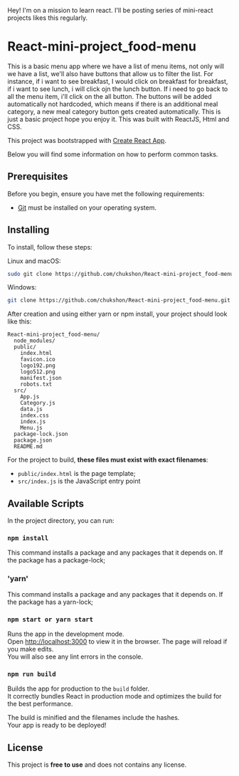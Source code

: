Hey! I'm on a mission to learn react. I'll be posting series of mini-react projects likes this regularly.

# React-mini-project_food-menu
This is a basic menu app where we have a list of menu items, not only will we have a list, we'll also have buttons that allow us to filter the list. For instance, if i want to see breakfast, I would click on breakfast for breakfast, if i want to see lunch, i will click ojn the lunch button. If i need to go back to all the menu item, i'll click on the all button. The buttons will be added automatically not hardcoded, which means if there is an additional meal category, a new meal category button gets created automatically. This is just a basic project hope you enjoy it. This was built with ReactJS, Html and CSS. 

This project was bootstrapped with [Create React App](https://github.com/facebookincubator/create-react-app).

Below you will find some information on how to perform common tasks.<br>


## Prerequisites

Before you begin, ensure you have met the following requirements:

* [Git](https://git-scm.com/downloads "Download Git") must be installed on your operating system.

## Installing

To install, follow these steps:

Linux and macOS:

```bash
sudo git clone https://github.com/chukshon/React-mini-project_food-menu.git
```

Windows:

```bash
git clone https://github.com/chukshon/React-mini-project_food-menu.git
```

After creation and using either yarn or npm install, your project should look like this:

```
React-mini-project_food-menu/
  node_modules/
  public/
    index.html
    favicon.ico
    logo192.png
    logo512.png
    manifest.json
    robots.txt
  src/
    App.js
    Category.js
    data.js
    index.css
    index.js
    Menu.js
  package-lock.json
  package.json
  README.md
```

For the project to build, **these files must exist with exact filenames**:

* `public/index.html` is the page template;
* `src/index.js` is the JavaScript entry point




## Available Scripts

In the project directory, you can run:

### `npm install`
This command installs a package and any packages that it depends on. If the package has a package-lock;

### 'yarn'
This command installs a package and any packages that it depends on. If the package has a yarn-lock;

### `npm start or yarn start`

Runs the app in the development mode.<br>
Open [http://localhost:3000](http://localhost:3000) to view it in the browser.
The page will reload if you make edits.<br>
You will also see any lint errors in the console.


### `npm run build`

Builds the app for production to the `build` folder.<br>
It correctly bundles React in production mode and optimizes the build for the best performance.

The build is minified and the filenames include the hashes.<br>
Your app is ready to be deployed!


## License

This project is **free to use** and does not contains any license.
